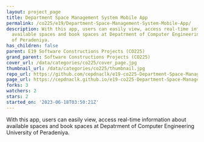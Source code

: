 ```yaml
---
layout: project_page
title: Department Space Management System Mobile App
permalink: /co225/e19/Department-Space-Management-System-Mobile-App/
description: With this app, users can easily view, access real-time information about
  available spaces and book spaces at Depatrment of Computer Engineering University
  of Peradeniya.
has_children: false
parent: E19 Software Constructions Projects (CO225)
grand_parent: Software Constructions Projects (CO225)
cover_url: /data/categories/co225/cover_page.jpg
thumbnail_url: /data/categories/co225/thumbnail.jpg
repo_url: https://github.com/cepdnaclk/e19-co225-Department-Space-Management-System-Mobile-App
page_url: https://cepdnaclk.github.io/e19-co225-Department-Space-Management-System-Mobile-App
forks: 3
watchers: 2
stars: 2
started_on: '2023-06-18T03:50:21Z'
---
```


With this app, users can easily view, access real-time information about available spaces and book spaces at Depatrment of Computer Engineering University of Peradeniya.